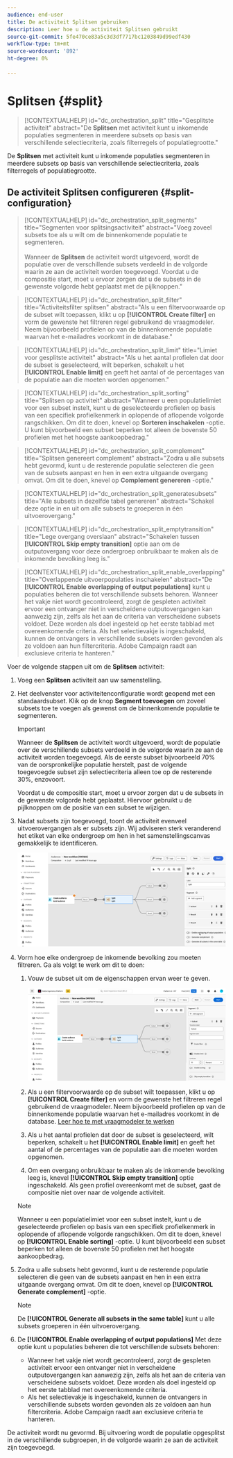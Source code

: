 ```yaml
---
audience: end-user
title: De activiteit Splitsen gebruiken
description: Leer hoe u de activiteit Splitsen gebruikt
source-git-commit: 5fe470ce83a5c3d3df7717bc1203849d99edf430
workflow-type: tm+mt
source-wordcount: '892'
ht-degree: 0%

---
```



# Splitsen {#split}

>[!CONTEXTUALHELP]
>id="dc_orchestration_split"
>title="Gesplitste activiteit"
>abstract="De **Splitsen** met activiteit kunt u inkomende populaties segmenteren in meerdere subsets op basis van verschillende selectiecriteria, zoals filterregels of populatiegrootte."

De **Splitsen** met activiteit kunt u inkomende populaties segmenteren in meerdere subsets op basis van verschillende selectiecriteria, zoals filterregels of populatiegrootte.

## De activiteit Splitsen configureren {#split-configuration}

>[!CONTEXTUALHELP]
>id="dc_orchestration_split_segments"
>title="Segmenten voor splitsingsactiviteit"
>abstract="Voeg zoveel subsets toe als u wilt om de binnenkomende populatie te segmenteren.<br/></br>Wanneer de **Splitsen** de activiteit wordt uitgevoerd, wordt de populatie over de verschillende subsets verdeeld in de volgorde waarin ze aan de activiteit worden toegevoegd. Voordat u de compositie start, moet u ervoor zorgen dat u de subsets in de gewenste volgorde hebt geplaatst met de pijlknoppen."

>[!CONTEXTUALHELP]
>id="dc_orchestration_split_filter"
>title="Activiteitsfilter splitsen"
>abstract="Als u een filtervoorwaarde op de subset wilt toepassen, klikt u op **[!UICONTROL Create filter]** en vorm de gewenste het filtreren regel gebruikend de vraagmodeler. Neem bijvoorbeeld profielen op van de binnenkomende populatie waarvan het e-mailadres voorkomt in de database."

>[!CONTEXTUALHELP]
>id="dc_orchestration_split_limit"
>title="Limiet voor gesplitste activiteit"
>abstract="Als u het aantal profielen dat door de subset is geselecteerd, wilt beperken, schakelt u het **[!UICONTROL Enable limit]** en geeft het aantal of de percentages van de populatie aan die moeten worden opgenomen."

>[!CONTEXTUALHELP]
>id="dc_orchestration_split_sorting"
>title="Splitsen op activiteit"
>abstract="Wanneer u een populatielimiet voor een subset instelt, kunt u de geselecteerde profielen op basis van een specifiek profielkenmerk in oplopende of aflopende volgorde rangschikken. Om dit te doen, knevel op **Sorteren inschakelen** -optie. U kunt bijvoorbeeld een subset beperken tot alleen de bovenste 50 profielen met het hoogste aankoopbedrag."

>[!CONTEXTUALHELP]
>id="dc_orchestration_split_complement"
>title="Splitsen genereert complement"
>abstract="Zodra u alle subsets hebt gevormd, kunt u de resterende populatie selecteren die geen van de subsets aanpast en hen in een extra uitgaande overgang omvat. Om dit te doen, knevel op **Complement genereren** -optie."

>[!CONTEXTUALHELP]
>id="dc_orchestration_split_generatesubsets"
>title="Alle subsets in dezelfde tabel genereren"
>abstract="Schakel deze optie in en uit om alle subsets te groeperen in één uitvoerovergang."

>[!CONTEXTUALHELP]
>id="dc_orchestration_split_emptytransition"
>title="Lege overgang overslaan"
>abstract="Schakelen tussen **[!UICONTROL Skip empty transition]** optie aan om de outputovergang voor deze ondergroep onbruikbaar te maken als de inkomende bevolking leeg is."

>[!CONTEXTUALHELP]
>id="dc_orchestration_split_enable_overlapping"
>title="Overlappende uitvoerpopulaties inschakelen"
>abstract="De **[!UICONTROL Enable overlapping of output populations]** kunt u populaties beheren die tot verschillende subsets behoren. Wanneer het vakje niet wordt gecontroleerd, zorgt de gespleten activiteit ervoor een ontvanger niet in verscheidene outputovergangen kan aanwezig zijn, zelfs als het aan de criteria van verscheidene subsets voldoet. Deze worden als doel ingesteld op het eerste tabblad met overeenkomende criteria. Als het selectievakje is ingeschakeld, kunnen de ontvangers in verschillende subsets worden gevonden als ze voldoen aan hun filtercriteria. Adobe Campaign raadt aan exclusieve criteria te hanteren."

Voer de volgende stappen uit om de **Splitsen** activiteit:

1. Voeg een **Splitsen** activiteit aan uw samenstelling.

1. Het deelvenster voor activiteitenconfiguratie wordt geopend met een standaardsubset. Klik op de knop **Segment toevoegen** om zoveel subsets toe te voegen als gewenst om de binnenkomende populatie te segmenteren.

   >[!IMPORTANT]
   >
   >Wanneer de **Splitsen** de activiteit wordt uitgevoerd, wordt de populatie over de verschillende subsets verdeeld in de volgorde waarin ze aan de activiteit worden toegevoegd. Als de eerste subset bijvoorbeeld 70% van de oorspronkelijke populatie herstelt, past de volgende toegevoegde subset zijn selectiecriteria alleen toe op de resterende 30%, enzovoort.
   >
   >Voordat u de compositie start, moet u ervoor zorgen dat u de subsets in de gewenste volgorde hebt geplaatst. Hiervoor gebruikt u de pijlknoppen om de positie van een subset te wijzigen.

1. Nadat subsets zijn toegevoegd, toont de activiteit evenveel uitvoerovergangen als er subsets zijn. Wij adviseren sterk veranderend het etiket van elke ondergroep om hen in het samenstellingscanvas gemakkelijk te identificeren.

   ![](../assets/split.png)

1. Vorm hoe elke ondergroep de inkomende bevolking zou moeten filtreren. Ga als volgt te werk om dit te doen:

   1. Vouw de subset uit om de eigenschappen ervan weer te geven.

      ![](../assets/split-subset.png)

   1. Als u een filtervoorwaarde op de subset wilt toepassen, klikt u op **[!UICONTROL Create filter]** en vorm de gewenste het filtreren regel gebruikend de vraagmodeler. Neem bijvoorbeeld profielen op van de binnenkomende populatie waarvan het e-mailadres voorkomt in de database. [Leer hoe te met vraagmodeler te werken](../../query/query-modeler-overview.md)

   1. Als u het aantal profielen dat door de subset is geselecteerd, wilt beperken, schakelt u het **[!UICONTROL Enable limit]** en geeft het aantal of de percentages van de populatie aan die moeten worden opgenomen.

   1. Om een overgang onbruikbaar te maken als de inkomende bevolking leeg is, knevel **[!UICONTROL Skip empty transition]** optie ingeschakeld. Als geen profiel overeenkomt met de subset, gaat de compositie niet over naar de volgende activiteit.

   >[!NOTE]
   >
   >Wanneer u een populatielimiet voor een subset instelt, kunt u de geselecteerde profielen op basis van een specifiek profielkenmerk in oplopende of aflopende volgorde rangschikken. Om dit te doen, knevel op **[!UICONTROL Enable sorting]** -optie. U kunt bijvoorbeeld een subset beperken tot alleen de bovenste 50 profielen met het hoogste aankoopbedrag.

1. Zodra u alle subsets hebt gevormd, kunt u de resterende populatie selecteren die geen van de subsets aanpast en hen in een extra uitgaande overgang omvat. Om dit te doen, knevel op **[!UICONTROL Generate complement]** -optie.

   >[!NOTE]
   >
   >De **[!UICONTROL Generate all subsets in the same table]** kunt u alle subsets groeperen in één uitvoerovergang.

1. De **[!UICONTROL Enable overlapping of output populations]** Met deze optie kunt u populaties beheren die tot verschillende subsets behoren:

   * Wanneer het vakje niet wordt gecontroleerd, zorgt de gespleten activiteit ervoor een ontvanger niet in verscheidene outputovergangen kan aanwezig zijn, zelfs als het aan de criteria van verscheidene subsets voldoet. Deze worden als doel ingesteld op het eerste tabblad met overeenkomende criteria.
   * Als het selectievakje is ingeschakeld, kunnen de ontvangers in verschillende subsets worden gevonden als ze voldoen aan hun filtercriteria. Adobe Campaign raadt aan exclusieve criteria te hanteren.

De activiteit wordt nu gevormd. Bij uitvoering wordt de populatie opgesplitst in de verschillende subgroepen, in de volgorde waarin ze aan de activiteit zijn toegevoegd.

<!--
## Example{#split-example}

In the following example, the **[!UICONTROL Split]** activity is used to segment an audience into distinct subsets based on the communication channel that we want to use :

* **Subset 1 "push"**: This subset comprises all profiles who have installed our mobile application.
* **Subset 2 "sms"**: Mobile phone users: For the remaining population that did not fall into Subset 1, subset 2 applies a filtering rule to select profiles with mobile phones in the database.
* **Complement transition**: This transition captures all the remaining profiles that did not match Subset 1 or Subset 2. Specifically, it includes profiles who neither installed the mobile application nor have a mobile phone, such as users who haven't installed the mobile app or lack a registered mobile number.

![](../assets/workflow-split-example.png)
-->
